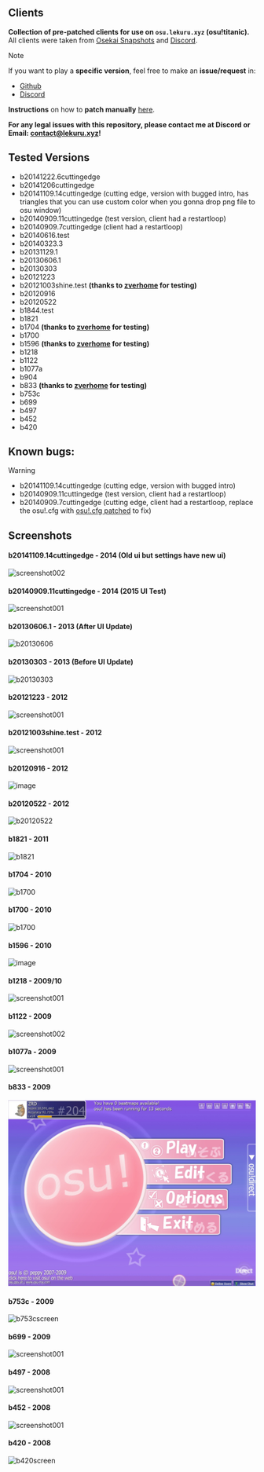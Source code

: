 
## Clients

**Collection of pre-patched clients for use on `osu.lekuru.xyz` (osu!titanic).**
All clients were taken from [Osekai Snapshots](https://osekai.net/snapshots) and [Discord](https://discord.gg/qupv72e7YH).
> [!NOTE]
> If you want to play a **specific version**, feel free to make an **issue/request** in: 
> - [Github](https://github.com/osuTitanic/clients/issues/new/choose)
> - [Discord](https://discord.gg/qupv72e7YH)

**Instructions** on how to **patch manually** [here](https://github.com/osuTitanic/clients/blob/main/PATCHING.md).

**For any legal issues with this repository, please contact me at Discord or Email: [contact@lekuru.xyz](mailto:contact@lekuru.xyz)!**

## Tested Versions
 - b20141222.6cuttingedge
 - b20141206cuttingedge
 - b20141109.14cuttingedge (cutting edge, version with bugged intro, has triangles that you can use custom color when you gonna drop png file to osu window)
 - b20140909.11cuttingedge (test version, client had a restartloop)
 - b20140909.7cuttingedge (client had a restartloop)
 - b20140616.test
 - b20140323.3
 - b20131129.1
 - b20130606.1
 - b20130303
 - b20121223 
 - b20121003shine.test **(thanks to [zverhome](https://osu.lekuru.xyz/u/47) for testing)**
 - b20120916
 - b20120522
 - b1844.test
 - b1821
 - b1704 **(thanks to [zverhome](https://osu.lekuru.xyz/u/47) for testing)**
 - b1700
 - b1596 **(thanks to [zverhome](https://osu.lekuru.xyz/u/47) for testing)**
 - b1218
 - b1122
 - b1077a
 - b904
 - b833 **(thanks to [zverhome](https://osu.lekuru.xyz/u/47) for testing)**
 - b753c
 - b699
 - b497
 - b452
 - b420

## Known bugs:
> [!WARNING]
>  - b20141109.14cuttingedge (cutting edge, version with bugged intro)
>  - b20140909.11cuttingedge (test version, client had a restartloop)
>  - b20140909.7cuttingedge (cutting edge, client had a restartloop, replace the osu!.cfg with [osu!.cfg patched](https://github.com/NamOpt/clients/blob/patch-1/patched%20file/osu!.cfg) to fix)
## Screenshots
#### b20141109.14cuttingedge - 2014 (Old ui but settings have new ui)
![screenshot002](https://github.com/osuTitanic/clients/assets/65111609/048c20f4-491d-49eb-8a90-da6fe6690e22)

#### b20140909.11cuttingedge - 2014 (2015 UI Test)
![screenshot001](https://github.com/osuTitanic/clients/assets/65111609/559be900-5b69-4f66-91d3-6117cb3e84e2)

#### b20130606.1 - 2013 (After UI Update)

![b20130606](https://github.com/osuTitanic/clients/blob/main/.github/b20130606.1.jpg)

#### b20130303 - 2013 (Before UI Update)

![b20130303](https://github.com/osuTitanic/clients/blob/main/.github/b20130303.jpg)

#### b20121223 - 2012
![screenshot001](https://github.com/Zordon1337/clients/assets/65111609/24a6a8f7-ef36-4b70-824c-f62b3a9d1ab0)
#### b20121003shine.test - 2012
![screenshot001](https://github.com/osuTitanic/clients/assets/65111609/43ecd930-4b87-40f3-b6bd-4734e444b42d)

#### b20120916 - 2012

![image](https://github.com/osuTitanic/clients/assets/65111609/5052b02c-596b-4c34-98ba-e29c8aa147fc)

#### b20120522 - 2012

![b20120522](https://github.com/osuTitanic/clients/blob/main/.github/b20120522.jpg)

#### b1821 - 2011

![b1821](https://raw.githubusercontent.com/osuTitanic/clients/main/.github/b1821.jpg)

#### b1704 - 2010

![b1700](https://raw.githubusercontent.com/osuTitanic/clients/main/.github/b1700.jpg)

#### b1700 - 2010

![b1700](https://raw.githubusercontent.com/osuTitanic/clients/main/.github/b1700.jpg)
#### b1596 - 2010

![image](https://github.com/Zordon1337/clients/assets/65111609/bda9a727-c2fe-4993-8736-fd45173d5b02)

#### b1218 - 2009/10
![screenshot001](https://github.com/Zordon1337/clients/assets/65111609/e16c7d73-271a-4c16-aca0-3ef531faa828)

#### b1122 - 2009
![screenshot002](https://github.com/Zordon1337/clients/assets/65111609/dc8ebd2f-65e6-4218-a43e-7f16f9383b91)

#### b1077a - 2009
![screenshot001](https://github.com/Zordon1337/clients/assets/65111609/6460b825-f481-429c-9385-a88f3dcc5cad)
#### b833 - 2009

![Alt text](.github/screenshot002.jpg)

#### b753c - 2009
![b753cscreen](https://osu.lekuru.xyz/images/clients/b753c.png)

#### b699 - 2009

![screenshot001](https://github.com/Zordon1337/clients/assets/65111609/49b34c40-32a5-40b1-9f57-451e821ba4d0)

#### b497 - 2008
![screenshot001](https://github.com/Zordon1337/clients/assets/65111609/7caf5acd-84d3-407d-81e4-132ee91e9d01)

#### b452 - 2008
![screenshot001](https://github.com/Zordon1337/clients/assets/65111609/d836b4ea-ebd9-40d3-b1d3-4dbfded91ae3)

#### b420 - 2008
![b420screen](https://osu.lekuru.xyz/images/clients/b420.png)


